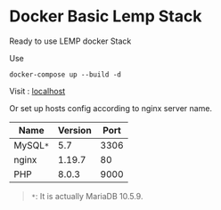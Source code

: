 # Docker Basic Lemp Stack

Ready to use LEMP docker Stack

Use 

```shell 
docker-compose up --build -d
```

Visit : [localhost](http://127.0.0.1:80)

Or set up hosts config according to nginx server name.

Name          | Version    | Port
--------------|------------|------
MySQL`*`      | 5.7        | 3306
nginx         | 1.19.7     | 80
PHP           | 8.0.3      | 9000

> `*`: It is actually MariaDB 10.5.9.